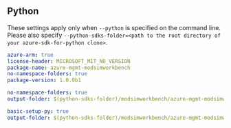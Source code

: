 ## Python

These settings apply only when `--python` is specified on the command line.
Please also specify `--python-sdks-folder=<path to the root directory of your azure-sdk-for-python clone>`.

``` yaml $(track2)
azure-arm: true
license-header: MICROSOFT_MIT_NO_VERSION
package-name: azure-mgmt-modsimworkbench
no-namespace-folders: true
package-version: 1.0.0b1
```

``` yaml $(python-mode) == 'update' && $(track2)
no-namespace-folders: true
output-folder: $(python-sdks-folder)/modsimworkbench/azure-mgmt-modsimworkbench/azure/mgmt/modsimworkbench
```

``` yaml $(python-mode) == 'create' && $(track2)
basic-setup-py: true
output-folder: $(python-sdks-folder)/modsimworkbench/azure-mgmt-modsimworkbench
```
